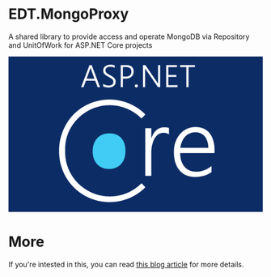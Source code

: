 # EDT.MongoProxy
A shared library to provide access and operate MongoDB via Repository and UnitOfWork for ASP.NET Core projects
<center>
  <img src="doc/aspnet_core_logo.png" with="50%" />
</center>

# More
If you're intested in this, you can read [this blog article](https://www.cnblogs.com/edisonchou/p/how_to_use_mongodb_repository_and_unitofwork_in_aspnet6.html) for more details.
